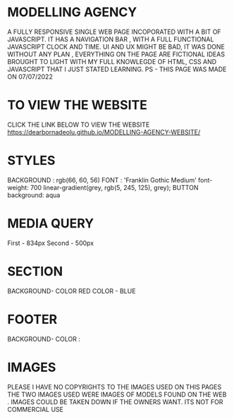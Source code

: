 # MODELLING AGENCY
A FULLY RESPONSIVE SINGLE WEB PAGE INCOPORATED WITH A BIT OF JAVASCRIPT. IT HAS A NAVIGATION BAR , WITH A FULL FUNCTIONAL JAVASCRIPT CLOCK AND TIME.
UI AND UX MIGHT BE BAD, IT WAS DONE WITHOUT ANY PLAN , EVERYTHING ON THE PAGE ARE FICTIONAL  IDEAS BROUGHT TO LIGHT WITH MY FULL KNOWLEGDE OF HTML, CSS AND JAVASCRIPT THAT I JUST STATED LEARNING. 
PS - THIS PAGE WAS MADE ON 07/07/2022
# TO VIEW THE WEBSITE
CLICK THE LINK BELOW TO VIEW THE WEBSITE
https://dearbornadeolu.github.io/MODELLING-AGENCY-WEBSITE/
# STYLES
BACKGROUND : rgb(66, 60, 56)
FONT : 'Franklin Gothic Medium'
font-weight: 700
linear-gradient(grey, rgb(5, 245, 125), grey);
BUTTON 
background: aqua
# MEDIA QUERY
First - 834px
Second - 500px
# SECTION
BACKGROUND- COLOR  RED
COLOR - BLUE
# FOOTER
BACKGROUND- COLOR : 
# IMAGES
PLEASE I HAVE NO COPYRIGHTS TO THE IMAGES USED ON THIS PAGES 
THE TWO IMAGES USED WERE IMAGES OF MODELS FOUND ON THE WEB . IMAGES COULD BE TAKEN DOWN IF THE OWNERS WANT. ITS NOT FOR COMMERCIAL USE
